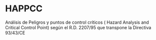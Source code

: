 # HAPPCC

Análisis de Peligros y puntos de control críticos
( Hazard Analysis and Critical Control Point)
según el R.D. 2207/95 que transpone la Directiva 93/43/CE
